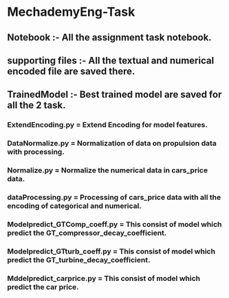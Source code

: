 # MechademyEng-Task
 <h2> Notebook :-  All the assignment task notebook.
  <h2> supporting files :- All the textual and numerical encoded file are saved there.
   <h2> TrainedModel :- Best trained model are saved for all the 2 task.<br>
    
  <h3>ExtendEncoding.py = Extend Encoding for model features.<br>
  <h3>DataNormalize.py = Normalization of data on propulsion data with processing.<br>
  <h3>Normalize.py = Normalize the numerical data in cars_price data.<br>
  <h3>dataProcessing.py = Processing of cars_price data with all the encoding of categorical and numerical.<br>
  <h3>Modelpredict_GTComp_coeff.py = This consist of model which  predict the GT_compressor_decay_coefficient.<br>
  <h3>Modelpredict_GTturb_coeff.py = This consist of model which predict the GT_turbine_decay_coefficient.<br>
  <h3>Mddelpredict_carprice.py = This consist of model which predict the car price.<br>
 

